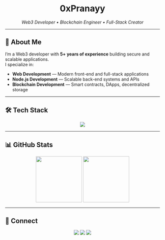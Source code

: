 <!-- Centered Name & Tagline -->
<h1 align="center">0xPranayy</h1>
<p align="center">
  <em>Web3 Developer • Blockchain Engineer • Full-Stack Creator</em>
</p>

---

## 👋 About Me
I’m a Web3 developer with **5+ years of experience** building secure and scalable applications.  
I specialize in:  
- **Web Development** — Modern front-end and full-stack applications  
- **Node.js Development** — Scalable back-end systems and APIs  
- **Blockchain Development** — Smart contracts, DApps, decentralized storage  

---

## 🛠 Tech Stack
<p align="center">
  <img src="https://skillicons.dev/icons?i=solidity,react,nextjs,nodejs,ts,js,tailwind,graphql,python,git,docker,mongodb,postgres" />
</p>

---

## 📊 GitHub Stats
<p align="center">
  <img src="https://github-readme-stats.vercel.app/api?username=pranayagian&show_icons=true&theme=default&hide_border=true" height="150" />
  <img src="https://github-readme-streak-stats.herokuapp.com?user=pranayagian&theme=default&hide_border=true" height="150" />
</p>

---

## 🤝 Connect
<p align="center">
  <a href="mailto:0xpranyy@gmail.com"><img src="https://img.shields.io/badge/Email-000?style=for-the-badge&logo=minutemailer&logoColor=white"></a>
  <a href="https://linkedin.com/in/YOUR_LINKEDIN"><img src="https://img.shields.io/badge/LinkedIn-0A66C2?style=for-the-badge&logo=linkedin&logoColor=white"></a>
  <a href="https://twitter.com/pranaytrades"><img src="https://img.shields.io/badge/Twitter-1DA1F2?style=for-the-badge&logo=twitter&logoColor=white"></a>
</p>
